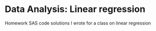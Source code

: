 # Data Analysis: Linear regression
 Homework SAS code solutions I wrote for a class on linear regression
